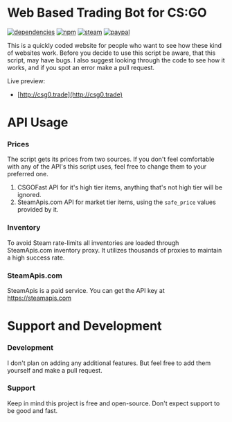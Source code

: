 # Web Based Trading Bot for CS:GO

[![dependencies](https://img.shields.io/david/pepzwee/node-csgo-web-tradebot.svg)](https://github.com/pepzwee/node-csgo-web-tradebot)
[![npm](https://img.shields.io/npm/l/express.svg?style=flat-square)](https://github.com/pepzwee/node-csgo-web-tradebot/blob/master/LICENSE)
[![steam](https://img.shields.io/badge/steam-donate-green.svg?style=flat-square)](https://steamcommunity.com/tradeoffer/new/?partner=78261062&token=2_WUiltH)
[![paypal](https://img.shields.io/badge/paypal-donate-yellow.svg)](https://www.paypal.com/cgi-bin/webscr?cmd=_s-xclick&hosted_button_id=XKPQ3TWDYJ2Z6)

This is a quickly coded website for people who want to see how these kind of websites work. Before you decide to use this script be aware, that this script, may have bugs.
I also suggest looking through the code to see how it works, and if you spot an error make a pull request.

Live preview:

* [http://csg0.trade](http://csg0.trade)

# API Usage

### Prices

The script gets its prices from two sources. If you don't feel comfortable with any of the API's this script uses, feel free to change them to your preferred one.

1. CSGOFast API for it's high tier items, anything that's not high tier will be ignored.
2. SteamApis.com API for market tier items, using the `safe_price` values provided by it.

### Inventory

To avoid Steam rate-limits all inventories are loaded through SteamApis.com inventory proxy. It utilizes thousands of proxies to maintain a high success rate.

### SteamApis.com

SteamApis is a paid service. You can get the API key at https://steamapis.com

# Support and Development

### Development

I don't plan on adding any additional features. But feel free to add them yourself and make a pull request.

### Support

Keep in mind this project is free and open-source. Don't expect support to be good and fast.
